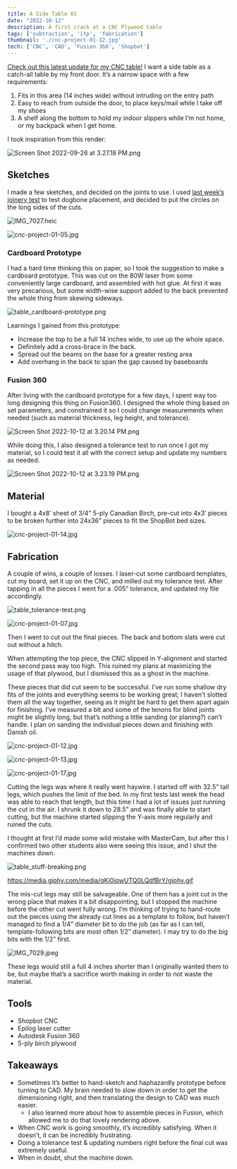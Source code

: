 ```yaml
---
title: A Side Table 01
date: "2022-10-12"
description: A first crack at a CNC Plywood table
tags: ['subtraction', 'itp', 'fabrication']
thumbnail: './cnc-project-01-12.jpg'
tech: ['CNC', 'CAD', 'Fusion 360', 'Shopbot']
---
```

[Check out this latest update for my CNC table!](https://www.leiac.me/2022/2022-11-30_cnc-table/)
I want a side table as a catch-all table by my front door. It’s a narrow space with a few requirements:

1. Fits in this area (14 inches wide) without intruding on the entry path
2. Easy to reach from outside the door, to place keys/mail while I take off my shoes
3. A shelf along the bottom to hold my indoor slippers while I’m not home, or my backpack when I get home.

I took inspiration from this render:

![Screen Shot 2022-09-26 at 3.27.18 PM.png](./Screen_Shot_2022-09-26_at_3.27.18_PM.png)

## Sketches

I made a few sketches, and decided on the joints to use. I used [last week’s joinery test](https://www.leiac.me/2022/2022-10-05_cnc-joinery/) to test dogbone placement, and decided to put the circles on the long sides of the cuts.

![IMG_7027.heic](./IMG_7027.jpg)

![cnc-project-01-05.jpg](./cnc-project-01-05.jpg)

### Cardboard Prototype

I had a hard time thinking this on paper, so I took the suggestion to make a cardboard prototype. This was cut on the 80W laser from some conveniently large cardboard, and assembled with hot glue. At first it was very precarious, but some width-wise support added to the back prevented the whole thing from skewing sideways.

![table_cardboard-prototype.png](./table_cardboard-prototype.png)

Learnings I gained from this prototype:

- Increase the top to be a full 14 inches wide, to use up the whole space.
- Definitely add a cross-brace in the back.
- Spread out the beams on the base for a greater resting area
- Add overhang in the back to span the gap caused by baseboards

### Fusion 360

After living with the cardboard prototype for a few days, I spent way too long designing this thing on Fusion360. I designed the whole thing based on set parameters, and constrained it so I could change measurements when needed (such as material thickness, leg height, and tolerance).

![Screen Shot 2022-10-12 at 3.20.14 PM.png](./Screen_Shot_2022-10-12_at_3.20.14_PM.png)

While doing this, I also designed a tolerance test to run once I got my material, so I could test it all with the correct setup and update my numbers as needed.

![Screen Shot 2022-10-12 at 3.23.19 PM.png](./Screen_Shot_2022-10-12_at_3.23.19_PM.png)

## Material

I bought a 4x8’ sheet of 3/4” 5-ply Canadian Birch, pre-cut into 4x3’ pieces to be broken further into 24x36” pieces to fit the ShopBot bed sizes.

![cnc-project-01-14.jpg](./cnc-project-01-14.jpg)

## Fabrication

A couple of wins, a couple of losses. I laser-cut some cardboard templates, cut my board, set it up on the CNC, and milled out my tolerance test. After tapping in all the pieces I went for a .005” tolerance, and updated my file accordingly.

![table_tolerance-test.png](./table_tolerance-test.png)

![cnc-project-01-07.jpg](./cnc-project-01-07.jpg)

Then I went to cut out the final pieces. The back and bottom slats were cut out without a hitch.

When attempting the top piece, the CNC slipped in Y-alignment and started the second pass way too high. This ruined my plans at maximizing the usage of that plywood, but I dismissed this as a ghost in the machine.

These pieces that did cut seem to be successful. I’ve run some shallow dry fits of the joints and everything seems to be working great; I haven’t slotted them all the way together, seeing as it might be hard to get them apart again for finishing. I’ve measured a bit and some of the tenons for blind joints might be slightly long, but that’s nothing a little sanding (or planing?) can’t handle. I plan on sanding the individual pieces down and finishing with Danish oil.

![cnc-project-01-12.jpg](./cnc-project-01-12.jpg)

![cnc-project-01-13.jpg](./cnc-project-01-13.jpg)

![cnc-project-01-17.jpg](./cnc-project-01-17.jpg)

Cutting the legs was where it really went haywire. I started off with 32.5” tall legs, which pushes the limit of the bed. In my first tests last week the head was able to reach that length, but this time I had a lot of issues just running the cut in the air. I shrunk it down to 28.5” and was finally able to start cutting, but the machine started slipping the Y-axis more regularly and ruined the cuts.

I thought at first I’d made some wild mistake with MasterCam, but after this I confirmed two other students also were seeing this issue, and I shut the machines down.

![table_stuff-breaking.png](./table_stuff-breaking.png)

https://media.giphy.com/media/qKi0iqwUTQ0LQdfBrY/giphy.gif

The mis-cut legs may still be salvageable. One of them has a joint cut in the wrong place that makes it a bit disappointing, but I stopped the machine before the other cut went fully wrong. I’m thinking of trying to hand-route out the pieces using the already cut lines as a template to follow, but haven’t managed to find a 1/4” diameter bit to do the job (as far as I can tell, template-following bits are most often 1/2” diameter). I may try to do the big bits with the 1/2” first.

![IMG_7029.jpeg](./IMG_7029.jpeg)

These legs would still a full 4 inches shorter than I originally wanted them to be, but maybe that’s a sacrifice worth making in order to not waste the material.

## **Tools**

- Shopbot CNC
- Epilog laser cutter
- Autodesk Fusion 360
- 5-ply birch plywood

## Takeaways

- Sometimes it’s better to hand-sketch and haphazardly prototype before turning to CAD. My brain needed to slow down in order to get the dimensioning right, and then translating the design to CAD was much easier.
    - I also learned more about how to assemble pieces in Fusion, which allowed me to do that lovely rendering above.
- When CNC work is going smoothly, it’s incredibly satisfying. When it doesn’t, it can be incredibly frustrating.
- Doing a tolerance test & updating numbers right before the final cut was extremely useful.
- When in doubt, shut the machine down.
